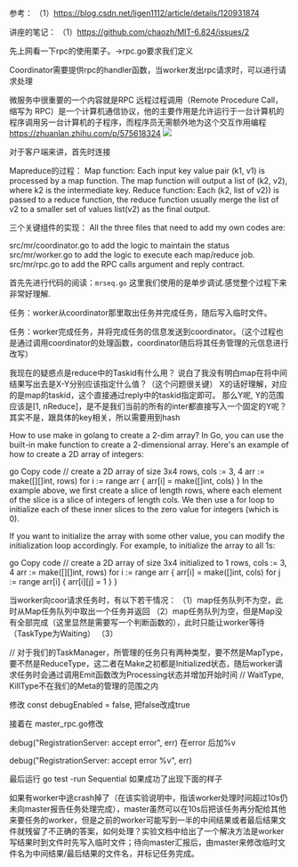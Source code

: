  参考：
 （1）https://blog.csdn.net/ligen1112/article/details/120931874
 
讲座的笔记：
（1）https://github.com/chaozh/MIT-6.824/issues/2

先上网看一下rpc的使用栗子。->rpc.go要求我们定义


Coordinator需要提供rpc的handler函数，当worker发出rpc请求时，可以进行请求处理


微服务中很重要的一个内容就是RPC 远程过程调用（Remote Procedure Call，缩写为 RPC）是一个计算机通信协议，他的主要作用是允许运行于一台计算机的程序调用另一台计算机的子程序，而程序员无需额外地为这个交互作用编程
https://zhuanlan.zhihu.com/p/575618324
![](https://pic2.zhimg.com/80/v2-8eb289c6f009b9ae56e0ed54057592c5_1440w.webp)


对于客户端来讲，首先时连接

Mapreduce的过程：
Map function: Each input key value pair (k1, v1) is processed by a map function. The map function will output a list of (k2, v2), where k2 is the intermediate key.
Reduce function: Each (k2, list of v2)) is passed to a reduce function, the reduce function usually merge the list of v2 to a smaller set of values list(v2) as the final output.

三个关键组件的实现：
All the three files that need to add my own codes are:

src/mr/coordinator.go to add the logic to maintain the status
src/mr/worker.go to add the logic to execute each map/reduce job.
src/mr/rpc.go to add the RPC calls argument and reply contract.



首先先进行代码的阅读：`mrseq.go`
这里我们使用的是单步调试.感觉整个过程下来非常好理解.


任务：worker从coordinator那里取出任务并完成任务，随后写入临时文件。

任务：worker完成任务，并将完成任务的信息发送到coordinator。（这个过程也是通过调用coordinator的处理函数，coordinator随后将其任务管理的元信息进行改写）


我现在的疑惑点是reduce中的Taskid有什么用？
说白了我没有明白map在将中间结果写出去是X-Y分别应该指定什么值？（这个问题很关键）
X的话好理解，对应的是map的taskid，这个直接通过reply中的taskid指定即可。
那么Y呢, Y的范围应该是[1, nReduce]，是不是我们当前的所有的inter都直接写入一个固定的Y呢？其实不是，跟具体的key相关，所以需要用到hash


How to use make in golang to create a 2-dim array?
In Go, you can use the built-in make function to create a 2-dimensional array. Here's an example of how to create a 2D array of integers:

go
Copy code
// create a 2D array of size 3x4
rows, cols := 3, 4
arr := make([][]int, rows)
for i := range arr {
    arr[i] = make([]int, cols)
}
In the example above, we first create a slice of length rows, where each element of the slice is a slice of integers of length cols. We then use a for loop to initialize each of these inner slices to the zero value for integers (which is 0).

If you want to initialize the array with some other value, you can modify the initialization loop accordingly. For example, to initialize the array to all 1s:

go
Copy code
// create a 2D array of size 3x4 initialized to 1
rows, cols := 3, 4
arr := make([][]int, rows)
for i := range arr {
    arr[i] = make([]int, cols)
    for j := range arr[i] {
        arr[i][j] = 1
    }
}


当worker向coor请求任务时，有以下若干情况：
（1）map任务队列不为空，此时从Map任务队列中取出一个任务并返回
（2）map任务队列为空，但是Map没有全部完成（这里显然是需要写一个判断函数的），此时只能让worker等待（TaskType为Waiting）
（3）



// 对于我们的TaskManager，所管理的任务只有两种类型，要不然是MapType，要不然是ReduceType，这二者在Make之初都是Initialized状态，随后worker请求任务时会通过调用Emit函数改为Processing状态并增加开始时间
// WaitType, KillType不在我们的Meta的管理的范围之内


修改 const debugEnabled = false, 把false改成true

接着在 master_rpc.go修改

debug("RegistrationServer: accept error", err) 在error 后加%v

debug("RegistrationServer: accept error %v", err)

最后运行 go test -run Sequential 如果成功了出现下面的样子


如果有worker中途crash掉了（在该实验说明中，指该worker处理时间超过10s仍未向master报告任务处理完成），master虽然可以在10s后把该任务再分配给其他来要任务的worker，但是之前的worker可能写到一半的中间结果或者最后结果文件就残留了不正确的答案，如何处理？实验文档中给出了一个解决方法是worker写结果时到文件时先写入临时文件；待向master汇报后，由master来修改临时文件名为中间结果/最后结果的文件名，并标记任务完成。